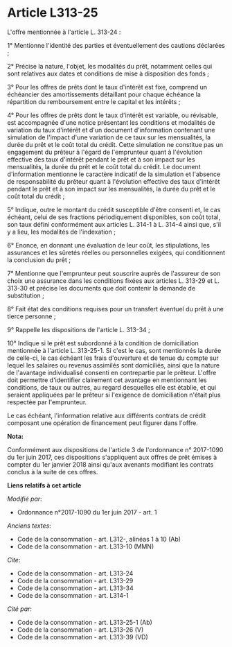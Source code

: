 # Article L313-25

L'offre mentionnée à l'article L. 313-24 : 

1° Mentionne l'identité des parties et éventuellement des cautions déclarées ; 

2° Précise la nature, l'objet, les modalités du prêt, notamment celles qui sont relatives aux dates et conditions de mise à
disposition des fonds ; 

3° Pour les offres de prêts dont le taux d'intérêt est fixe, comprend un échéancier des amortissements détaillant pour chaque
échéance la répartition du remboursement entre le capital et les intérêts ; 

4° Pour les offres de prêts dont le taux d'intérêt est variable, ou révisable, est accompagnée d'une notice présentant les
conditions et modalités de variation du taux d'intérêt et d'un document d'information contenant une simulation de l'impact
d'une variation de ce taux sur les mensualités, la durée du prêt et le coût total du crédit. Cette simulation ne constitue
pas un engagement du prêteur à l'égard de l'emprunteur quant à l'évolution effective des taux d'intérêt pendant le prêt et à
son impact sur les mensualités, la durée du prêt et le coût total du crédit. Le document d'information mentionne le caractère
indicatif de la simulation et l'absence de responsabilité du prêteur quant à l'évolution effective des taux d'intérêt pendant
le prêt et à son impact sur les mensualités, la durée du prêt et le coût total du crédit ; 

5° Indique, outre le montant du crédit susceptible d'être consenti et, le cas échéant, celui de ses fractions périodiquement
disponibles, son coût total, son taux défini conformément aux articles L. 314-1 à L. 314-4 ainsi que, s'il y a lieu, les
modalités de l'indexation ; 

6° Enonce, en donnant une évaluation de leur coût, les stipulations, les assurances et les sûretés réelles ou personnelles
exigées, qui conditionnent la conclusion du prêt ; 

7° Mentionne que l'emprunteur peut souscrire auprès de l'assureur de son choix une assurance dans les conditions fixées aux
articles L. 313-29 et L. 313-30 et précise les documents que doit contenir la demande de substitution ; 

8° Fait état des conditions requises pour un transfert éventuel du prêt à une tierce personne ; 

9° Rappelle les dispositions de l'article L. 313-34 ; 

10° Indique si le prêt est subordonné à la condition de domiciliation mentionnée à l'article L. 313-25-1. Si c'est le cas,
sont mentionnés la durée de celle-ci, le cas échéant les frais d'ouverture et de tenue du compte sur lequel les salaires ou
revenus assimilés sont domiciliés, ainsi que la nature de l'avantage individualisé consenti en contrepartie par le prêteur.
L'offre doit permettre d'identifier clairement cet avantage en mentionnant les conditions, de taux ou autres, au regard
desquelles elle est établie, et qui seraient appliquées par le prêteur si l'exigence de domiciliation n'était plus respectée
par l'emprunteur. 

Le cas échéant, l'information relative aux différents contrats de crédit composant une opération de financement peut figurer
dans l'offre.

**Nota:**

Conformément aux dispositions de l'article 3 de l'ordonnance n° 2017-1090 du 1er juin 2017, ces dispositions s'appliquent aux
offres de prêt émises à compter du 1er janvier 2018 ainsi qu'aux avenants modifiant les contrats conclus à la suite de ces
offres.

**Liens relatifs à cet article**

_Modifié par_:

  - Ordonnance n°2017-1090 du 1er juin 2017 - art. 1

_Anciens textes_:

  - Code de la consommation - art. L312-, alinéas 1 à 10  (Ab)
  - Code de la consommation - art. L313-10 (MMN)

_Cite_:

  - Code de la consommation - art. L313-24
  - Code de la consommation - art. L313-29
  - Code de la consommation - art. L313-34
  - Code de la consommation - art. L314-1

_Cité par_:

  - Code de la consommation - art. L313-25-1 (Ab)
  - Code de la consommation - art. L313-26 (V)
  - Code de la consommation - art. L313-39 (VD)
